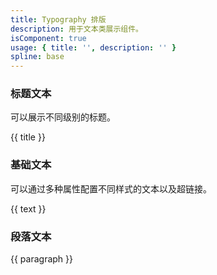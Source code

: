 ```yaml
---
title: Typography 排版
description: 用于文本类展示组件。
isComponent: true
usage: { title: '', description: '' }
spline: base
---
```


### 标题文本

可以展示不同级别的标题。

{{ title }}

### 基础文本

可以通过多种属性配置不同样式的文本以及超链接。

{{ text }}

### 段落文本



{{ paragraph }}
